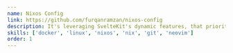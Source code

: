 ```yaml
---
name: Nixos Config
link: https://github.com/furqanramzan/nixos-config
description: It's leveraging SvelteKit's dynamic features, that prioritize user satisfaction from product presentation to checkout.
skills: ['docker', 'linux', 'nixos', 'nix', 'git', 'neovim']
order: 1
---
```

